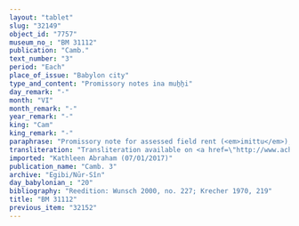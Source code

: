```yaml
---
layout: "tablet"
slug: "32149"
object_id: "7757"
museum_no_: "BM 31112"
publication: "Camb."
text_number: "3"
period: "Each"
place_of_issue: "Babylon city"
type_and_content: "Promissory notes ina muẖẖi"
day_remark: "-"
month: "VI"
month_remark: "-"
year_remark: "-"
king: "Cam"
king_remark: "-"
paraphrase: "Promissory note for assessed field rent (<em>imittu</em>), to be delivered in dates.<br /> <strong>B<sub>1</sub></strong> and <strong>B<sub>2</sub></strong>, sons of <strong>C</strong> owe 33 kor of dates to <strong>A</strong>, assessed field rent (<em>imitti eqli)</em>. The document does not say which field is at stake. The dates should be delivered in one payment to the courtyard (<em>haṣāru</em>), together with the usual by-products of the date cultivation: for each kor of dates they shall give (the customary amounts of) spathes (<em>tuhallu</em>), fibres (<em>mangagu</em>), (and) spadices (<em>gip&ucirc;</em>), and a load of firewood, (and) 2 <em>darīku</em>-containers. Delivery is due in Arahsamna (VIII). The two debtors assume warranty for each other. There is still another (<em>elat</em>) claim against them that is still pending (<em>ra&scaron;&ucirc;tu mahrītu). </em>The document ends by stipulating that the debtors should cultivate the entire land (<em>zēru epē&scaron;u</em>) and in exchange (-<em>ma</em>), the creditor will deduct (<em>nasāhu</em>) the remuneration for their work (<em>&scaron;</em><em>issinnu</em>) from his claim. Witnesses.<br /> &nbsp;<br /> <strong>A </strong>= Itti-Marduk-balāṭu/Nab&ucirc;-ahhē-iddin//Egibi; <strong>B<sub>1 </sub></strong>= Madānu-ēre&scaron;, son of <strong>C</strong>; <strong>B<sub>2 </sub></strong>= Nab&ucirc;-iddin, son of <strong>C</strong>; <strong>C </strong>= Gimillu"
transliteration: "Transliteration available on <a href=\"http://www.achemenet.com/fr/item/?/sources-textuelles/textes-par-langues-et-ecritures/babylonien/archives-egibi/1673853\" target=\"_blank\">Achemenet</a>"
imported: "Kathleen Abraham (07/01/2017)"
publication_name: "Camb. 3"
archive: "Egibi/Nūr-Sîn"
day_babylonian_: "20"
bibliography: "Reedition: Wunsch 2000, no. 227; Krecher 1970, 219"
title: "BM 31112"
previous_item: "32152"
---
```

